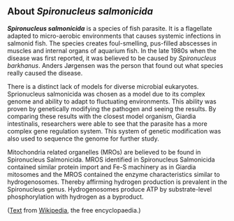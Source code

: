 About *Spironucleus salmonicida* 
--------------------------------



***Spironucleus salmonicida*** is a species of fish parasite. It is a
flagellate adapted to micro-aerobic environments that causes systemic
infections in salmonid fish. The species creates foul-smelling,
pus-filled abscesses in muscles and internal organs of aquarium fish. In
the late 1980s when the disease was first reported, it was believed to
be caused by *Spironucleus barkhanus*. Anders Jørgensen was the person
that found out what species really caused the disease.

There is a distinct lack of models for diverse microbial eukaryotes.
Sprionucleus salmonicida was chosen as a model due to its complex genome
and ability to adapt to fluctuating environments. This ability was
proven by genetically modifying the pathogen and seeing the results. By
comparing these results with the closest model organism, Giardia
intestinalis, researchers were able to see that the parasite has a more
complex gene regulation system. This system of genetic modification was
also used to sequence the genome for further study.

Mitochondria related organelles (MROs) are believed to be found in
Spironucleus Salmonicida. MROS identified in Spironucleus Salmonicida
contained similar protein import and Fe-S machinery as in Giardia
mitosomes and the MROS contained the enzyme characteristics similar to
hydrogenosomes. Thereby affirming hydrogen production is prevalent in
the Spironucleus genus. Hydrogenosomes produce ATP by substrate-level
phosphorylation with hydrogen as a byproduct.

([Text](http://en.wikipedia.org/wiki/Spironucleus_salmonicida) from
[Wikipedia](http://en.wikipedia.org/), the free encyclopaedia.)
